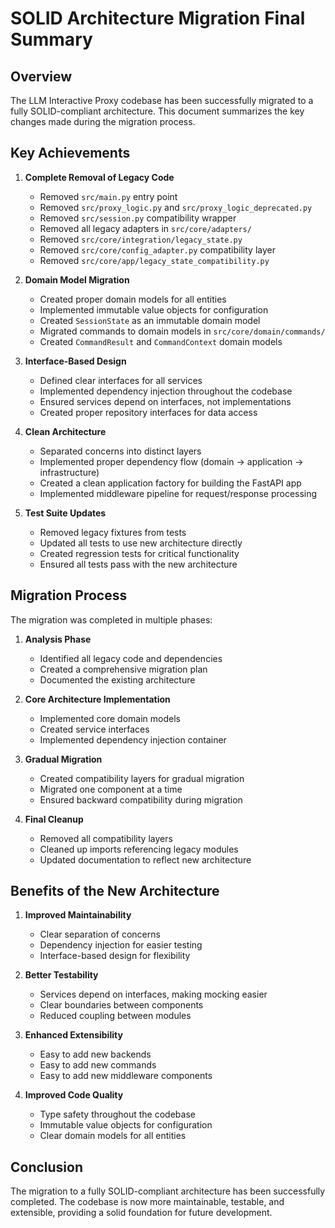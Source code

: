 # SOLID Architecture Migration Final Summary

## Overview

The LLM Interactive Proxy codebase has been successfully migrated to a fully SOLID-compliant architecture. This document summarizes the key changes made during the migration process.

## Key Achievements

1. **Complete Removal of Legacy Code**
   - Removed `src/main.py` entry point
   - Removed `src/proxy_logic.py` and `src/proxy_logic_deprecated.py`
   - Removed `src/session.py` compatibility wrapper
   - Removed all legacy adapters in `src/core/adapters/`
   - Removed `src/core/integration/legacy_state.py`
   - Removed `src/core/config_adapter.py` compatibility layer
   - Removed `src/core/app/legacy_state_compatibility.py`

2. **Domain Model Migration**
   - Created proper domain models for all entities
   - Implemented immutable value objects for configuration
   - Created `SessionState` as an immutable domain model
   - Migrated commands to domain models in `src/core/domain/commands/`
   - Created `CommandResult` and `CommandContext` domain models

3. **Interface-Based Design**
   - Defined clear interfaces for all services
   - Implemented dependency injection throughout the codebase
   - Ensured services depend on interfaces, not implementations
   - Created proper repository interfaces for data access

4. **Clean Architecture**
   - Separated concerns into distinct layers
   - Implemented proper dependency flow (domain → application → infrastructure)
   - Created a clean application factory for building the FastAPI app
   - Implemented middleware pipeline for request/response processing

5. **Test Suite Updates**
   - Removed legacy fixtures from tests
   - Updated all tests to use new architecture directly
   - Created regression tests for critical functionality
   - Ensured all tests pass with the new architecture

## Migration Process

The migration was completed in multiple phases:

1. **Analysis Phase**
   - Identified all legacy code and dependencies
   - Created a comprehensive migration plan
   - Documented the existing architecture

2. **Core Architecture Implementation**
   - Implemented core domain models
   - Created service interfaces
   - Implemented dependency injection container

3. **Gradual Migration**
   - Created compatibility layers for gradual migration
   - Migrated one component at a time
   - Ensured backward compatibility during migration

4. **Final Cleanup**
   - Removed all compatibility layers
   - Cleaned up imports referencing legacy modules
   - Updated documentation to reflect new architecture

## Benefits of the New Architecture

1. **Improved Maintainability**
   - Clear separation of concerns
   - Dependency injection for easier testing
   - Interface-based design for flexibility

2. **Better Testability**
   - Services depend on interfaces, making mocking easier
   - Clear boundaries between components
   - Reduced coupling between modules

3. **Enhanced Extensibility**
   - Easy to add new backends
   - Easy to add new commands
   - Easy to add new middleware components

4. **Improved Code Quality**
   - Type safety throughout the codebase
   - Immutable value objects for configuration
   - Clear domain models for all entities

## Conclusion

The migration to a fully SOLID-compliant architecture has been successfully completed. The codebase is now more maintainable, testable, and extensible, providing a solid foundation for future development.
